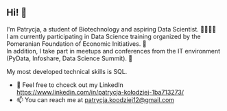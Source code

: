 ## Hi! 👋

I'm Patrycja, a student of Biotechnology and aspiring Data Scientist. 🧪🧙🏼‍♀️                                                                  
I am currently participating in Data Science training organized by the Pomeranian Foundation of Economic Initiatives. 🦄       
In addition, I take part in meetups and conferences from the IT environment (PyData, Infoshare, Data Science Summit). 🦩 

My most developed technical skills is SQL.

- 🌱  Feel free to chceck out my LinkedIn https://www.linkedin.com/in/patrycja-kołodziej-1ba713273/
- 📫  You can reach me at patrycja.koodziej12@gmail.com 

<!---
PatrycjaKolodziej/PatrycjaKolodziej is a ✨ special ✨ repository because its `README.md` (this file) appears on your GitHub profile.
You can click the Preview link to take a look at your changes.
--->
